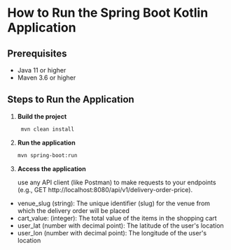# How to Run the Spring Boot Kotlin Application

## Prerequisites
- Java 11 or higher
- Maven 3.6 or higher

## Steps to Run the Application

1. **Build the project**
   ```bash
    mvn clean install
   
2. **Run the application**
    ```bash
    mvn spring-boot:run

3. **Access the application**

   use any API client (like Postman) to make requests to your endpoints (e.g., GET http://localhost:8080/api/v1/delivery-order-price).
* venue_slug (string): The unique identifier (slug) for the venue from which the delivery order will be placed
* cart_value: (integer): The total value of the items in the shopping cart
* user_lat (number with decimal point): The latitude of the user's location
* user_lon (number with decimal point): The longitude of the user's location